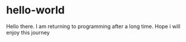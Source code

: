 # hello-world
Hello there. I am returning to programming after a long time. 
Hope i will enjoy this journey

